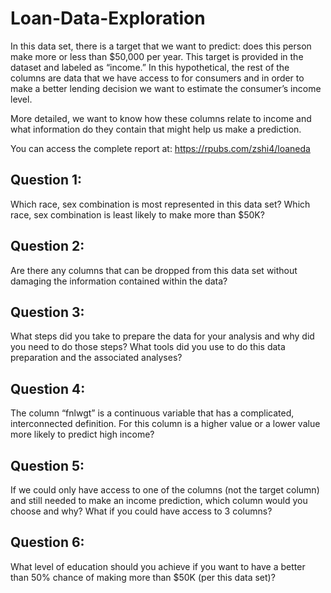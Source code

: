 # Loan-Data-Exploration

In this data set, there is a target that we want to predict: does this person make more or less than $50,000 per year. This target is provided in the dataset and labeled as “income.” In this hypothetical, the rest of the columns are data that we have access to for consumers and in order to make a better lending decision we want to estimate the consumer’s income level.

More detailed, we want to know how these columns relate to income and what information do they contain that might help us make a prediction. 

You can access the complete report at: https://rpubs.com/zshi4/loaneda

## Question 1:
Which race, sex combination is most represented in this data set? Which race, sex combination is least likely to make more than $50K?

## Question 2:
Are there any columns that can be dropped from this data set without damaging the information contained within the data?

## Question 3:
What steps did you take to prepare the data for your analysis and why did you need to do those steps? What tools did you use to do this data preparation and the associated analyses?

## Question 4:
The column “fnlwgt” is a continuous variable that has a complicated, interconnected definition. For this column is a higher value or a lower value more likely to predict high income?

## Question 5:
If we could only have access to one of the columns (not the target column) and still needed to make an income prediction, which column would you choose and why? What if you could have access to 3 columns?

## Question 6:
What level of education should you achieve if you want to have a better than 50% chance of making more than $50K (per this data set)?


